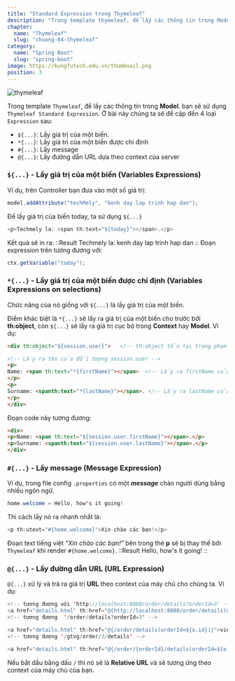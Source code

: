 ```yaml
---
title: "Standard Expression trong Thymeleaf"
description: "Trong template thymeleaf, để lấy các thông tin trong Model. bạn sẽ sử dụng Thymeleaf Standard Expression"
chapter:
  name: "Thymeleaf"
  slug: "chuong-04-thymeleaf"
category:
  name: "Spring Boot"
  slug: "spring-boot"
image: https://kungfutech.edu.vn/thumbnail.png
position: 3
---
```


![thymeleaf](https://github.com/techmely/hoc-lap-trinh/assets/29374426/5a614a07-a8c1-4bd5-b750-e6759fd207f5)

Trong template `Thymeleaf`, để lấy các thông tin trong **Model**. bạn sẽ sử dụng `Thymeleaf Standard Expression`.
Ở bài này chúng ta sẽ đề cập đến 4 loại `Expression` sau:

- `${...}`: Lấy giá trị của một biến.
- `*{...}`: Lấy giá trị của một biến được chỉ định
- `#{...}`: Lấy message
- `@{...}`: Lấy đường dẫn URL dựa theo context của server

### `${...}` - Lấy giá trị của một biến (Variables Expressions)

Ví dụ, trên Controller bạn đưa vào một số giá trị:

```java
model.addAttribute("techMely", "kenh day lap trinh hap dan");
```

Để lấy giá trị của biến today, ta sử dụng `${...}`

```java
<p>Techmely la: <span th:text="${today}"></span>.</p>
```

Kết quả sẽ in ra:
::Result
Techmely la: kenh day lap trinh hap dan
::
Đoạn expression trên tương đương với:

```java
ctx.getVariable("today");
```

### `*{...}` - Lấy giá trị của một biến được chỉ định (Variables Expressions on selections)

Chức năng của nó giống với `${...}` là lấy giá trị của một biến.

Điểm khác biệt là `*{...}` sẽ lấy ra giá trị của một biến cho trước bởi **th:object**, còn `${...}` sẽ lấy ra giá trị cục bộ trong **Context** hay **Model**.
Ví dụ:

```html
<div th:object="${session.user}">   <!-- th:object tồn tại trong phạm vi của thẻ div này -->

<!-- Lấy ra tên của đối tượng session.user -->
<p>
Name: <span th:text="*{firstName}"></span>  <!-- Lấy ra firstName của đối tượng session.user -->
</p>
<p>
Surname: <spanth:text="*{lastName}"></span>. <!-- Lấy ra lastName của đối tượng session.user -->
</p>
</div>
```

Đoạn code này tương đương:

```html
<div>
<p>Name: <span th:text="${session.user.firstName}"></span>.</p>
<p>Surname: <spanth:text="${session.user.lastName}"></span>.</p>
</div>
```

### `#{...}` - Lấy message (Message Expression)

Ví dụ, trong file config `.properties` có một **_message_** chào người dùng bằng nhiều ngôn ngữ.

```java
home.welcome = Hello, how's it going!
```

Thì cách lấy nó ra nhanh nhất là:

```java
<p th:utext="#{home.welcome}">Xin chào các bạn!</p>
```

Đoạn text tiếng việt _"Xin chào các bạn!"_ bên trong thẻ **p** sẽ bị thay thế bởi `Thymeleaf` khi render `#{home.welcome}`.
::Result
Hello, how's it going!
::

### `@{...}` - Lấy đường dẫn URL (URL Expression)

`@{...}` xử lý và trả ra giá trị **URL** theo context của máy chủ cho chúng ta.
Ví dụ:

```java
<!-- tương đương với 'http://localhost:8080/order/details?orderId=3' -->
<a href="details.html" th:href="@{http://localhost:8080/order/details(orderId=${o.id})}">view</a>
<!-- tương đương  '/order/details?orderId=3' -->

<a href="details.html" th:href="@{/order/details(orderId=${o.id})}">view</a>
<!-- tương dương '/gtvg/order/3/details' -->

<a href="details.html" th:href="@{/order/{orderId}/details(orderId=${o.id})}">view</a>
```

Nếu bắt dầu bằng dấu `/` thì nó sẽ là **Relative URL** và sẽ tương ứng theo context của máy chủ của bạn.
